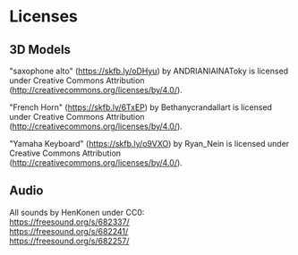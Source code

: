 # Licenses

## 3D Models

"saxophone alto" (https://skfb.ly/oDHyu) by ANDRIANIAINAToky is licensed under Creative Commons Attribution (http://creativecommons.org/licenses/by/4.0/).

"French Horn" (https://skfb.ly/6TxEP) by Bethanycrandallart is licensed under Creative Commons Attribution (http://creativecommons.org/licenses/by/4.0/).

"Yamaha Keyboard" (https://skfb.ly/o9VXO) by Ryan_Nein is licensed under Creative Commons Attribution (http://creativecommons.org/licenses/by/4.0/).

## Audio

All sounds by HenKonen under CC0:  
https://freesound.org/s/682337/  
https://freesound.org/s/682241/  
https://freesound.org/s/682257/  
